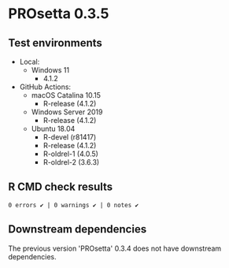 # PROsetta 0.3.5

## Test environments

* Local:
  * Windows 11
    * 4.1.2
* GitHub Actions:
  * macOS Catalina 10.15
    * R-release (4.1.2)
  * Windows Server 2019
    * R-release (4.1.2)
  * Ubuntu 18.04
    * R-devel (r81417)
    * R-release (4.1.2)
    * R-oldrel-1 (4.0.5)
    * R-oldrel-2 (3.6.3)

## R CMD check results

```
0 errors ✔ | 0 warnings ✔ | 0 notes ✔
```

## Downstream dependencies

The previous version 'PROsetta' 0.3.4 does not have downstream dependencies.
